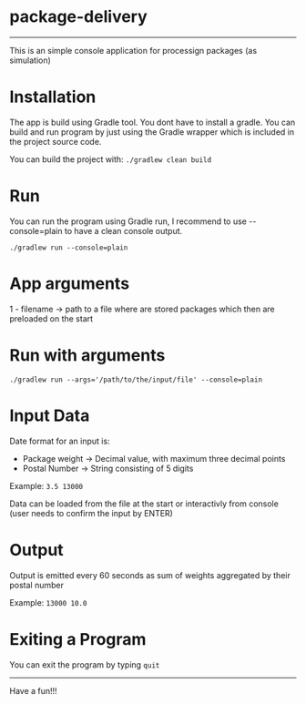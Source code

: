 # package-delivery
-----------------------------------------------------------------------------------
This is an simple console application for processign packages (as simulation)

# Installation

The app is build using Gradle tool. You dont have to install a gradle. You can build and run program by just using the Gradle wrapper
which is included in the project source code.

You can build the project with: `./gradlew clean build`

# Run

You can run the program using Gradle run, I recommend to use --console=plain to have a clean console output.

`./gradlew run --console=plain`

# App arguments
  1 - filename -> path to a file where are stored packages which then are preloaded on the start

# Run with arguments

 `./gradlew run --args='/path/to/the/input/file' --console=plain`

# Input Data
Date format for an input is: 
* Package weight -> Decimal value, with maximum three decimal points
* Postal Number -> String consisting of 5 digits

Example: `3.5 13000`

Data can be loaded from the file at the start or interactivly from console (user needs to confirm the input by ENTER)

# Output

Output is emitted every 60 seconds as sum of weights aggregated by their postal number

Example: `13000 10.0`

# Exiting a Program

You can exit the program by typing `quit`

-------------------------------------------------------------------
Have a fun!!!



